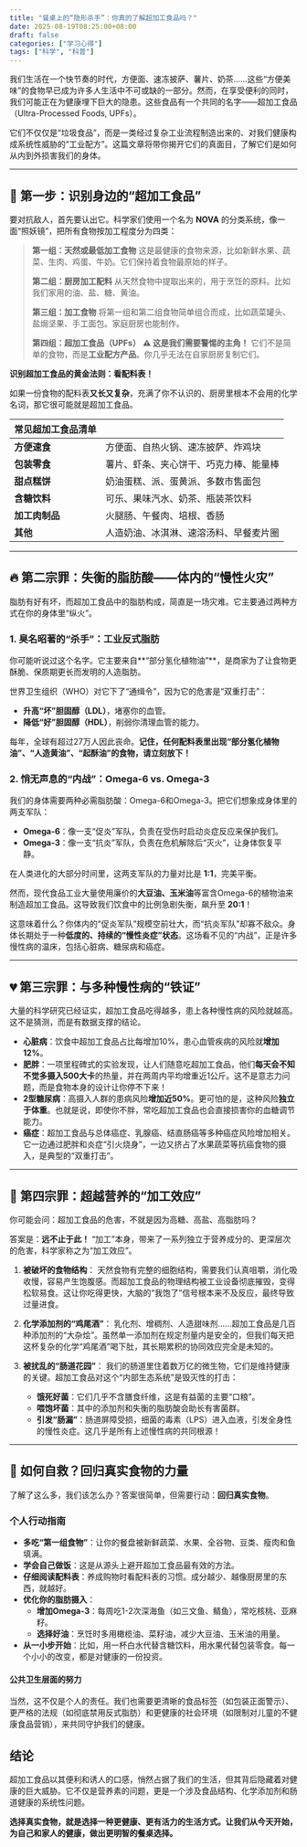 ```yaml
---
title: "餐桌上的“隐形杀手”：你真的了解超加工食品吗？"
date: 2025-08-19T08:25:00+08:00
draft: false
categories: ["学习心得"]
tags: ["科学", "科普"]
---
```


我们生活在一个快节奏的时代，方便面、速冻披萨、薯片、奶茶……这些“方便美味”的食物早已成为许多人生活中不可或缺的一部分。然而，在享受便利的同时，我们可能正在为健康埋下巨大的隐患。这些食品有一个共同的名字——超加工食品（Ultra-Processed Foods, UPFs）。

它们不仅仅是“垃圾食品”，而是一类经过复杂工业流程制造出来的、对我们健康构成系统性威胁的“工业配方”。这篇文章将带你揭开它们的真面目，了解它们是如何从内到外损害我们的身体。

---

## 🔎 第一步：识别身边的“超加工食品”

要对抗敌人，首先要认出它。科学家们使用一个名为 **NOVA** 的分类系统，像一面“照妖镜”，把所有食物按加工程度分为四类：

> **第一组：天然或最低加工食物**
> 这是最健康的食物来源，比如新鲜水果、蔬菜、生肉、鸡蛋、牛奶。它们保持着食物最原始的样子。
>
> **第二组：厨房加工配料**
> 从天然食物中提取出来的，用于烹饪的原料。比如我们家用的油、盐、糖、黄油。
>
> **第三组：加工食物**
> 将第一组和第二组食物简单组合而成，比如蔬菜罐头、盐焗坚果、手工面包。家庭厨房也能制作。
>
> **第四组：超加工食品（UPFs）**
> **⚠️ 这是我们需要警惕的主角！**
> 它们不是简单的食物，而是**工业配方产品**。你几乎无法在自家厨房复制它们。

**识别超加工食品的黄金法则：看配料表！**

如果一份食物的配料表**又长又复杂**，充满了你不认识的、厨房里根本不会用的化学名词，那它很可能就是超加工食品。

| 常见超加工食品清单 | |
| :--- | :--- |
| **方便速食** | 方便面、自热火锅、速冻披萨、炸鸡块 |
| **包装零食** | 薯片、虾条、夹心饼干、巧克力棒、能量棒 |
| **甜点糕饼** | 奶油蛋糕、派、蛋黄派、多数市售面包 |
| **含糖饮料** | 可乐、果味汽水、奶茶、瓶装茶饮料 |
| **加工肉制品**| 火腿肠、午餐肉、培根、香肠 |
| **其他** | 人造奶油、冰淇淋、速溶汤料、早餐麦片圈 |

---

## 🔥 第二宗罪：失衡的脂肪酸——体内的“慢性火灾”

脂肪有好有坏，而超加工食品中的脂肪构成，简直是一场灾难。它主要通过两种方式在你的身体里“纵火”。

### 1. 臭名昭著的“杀手”：工业反式脂肪

你可能听说过这个名字。它主要来自**“部分氢化植物油”**，是商家为了让食物更酥脆、保质期更长而发明的人造脂肪。

世界卫生组织（WHO）对它下了“通缉令”，因为它的危害是“双重打击”：

* **升高“坏”胆固醇（LDL）**，堵塞你的血管。
* **降低“好”胆固醇（HDL）**，削弱你清理血管的能力。

每年，全球有超过27万人因此丧命。**记住，任何配料表里出现“部分氢化植物油”、“人造黄油”、“起酥油”的食物，请立刻放下！**

### 2. 悄无声息的“内战”：Omega-6 vs. Omega-3

我们的身体需要两种必需脂肪酸：Omega-6和Omega-3。把它们想象成身体里的两支军队：

* **Omega-6**：像一支“促炎”军队，负责在受伤时启动炎症反应来保护我们。
* **Omega-3**：像一支“抗炎”军队，负责在危机解除后“灭火”，让身体恢复平静。

在人类进化的大部分时间里，这两支军队的力量对比是 **1:1**，完美平衡。

然而，现代食品工业大量使用廉价的**大豆油、玉米油**等富含Omega-6的植物油来制造超加工食品。这导致我们饮食中的比例急剧失衡，飙升至 **20:1**！

这意味着什么？你体内的“促炎军队”规模空前壮大，而“抗炎军队”却寡不敌众。身体长期处于一种**低度的、持续的“慢性炎症”状态**。这场看不见的“内战”，正是许多慢性病的温床，包括心脏病、糖尿病和癌症。

---

## 💔 第三宗罪：与多种慢性病的“铁证”

大量的科学研究已经证实，超加工食品吃得越多，患上各种慢性病的风险就越高。这不是猜测，而是有数据支撑的结论。

* **心脏病**：饮食中超加工食品占比每增加10%，患心血管疾病的风险就**增加12%**。
* **肥胖**：一项里程碑式的实验发现，让人们随意吃超加工食品，他们**每天会不知不觉多摄入500大卡**的热量，并在两周内平均增重近1公斤。这不是意志力问题，而是食物本身的设计让你停不下来！
* **2型糖尿病**：高摄入人群的患病风险**增加近50%**。更可怕的是，这种风险**独立于体重**。也就是说，即使你不胖，常吃超加工食品也会直接损害你的血糖调节能力。
* **癌症**：超加工食品与总体癌症、乳腺癌、结直肠癌等多种癌症风险增加相关。它一边通过肥胖和炎症“引火烧身”，一边又挤占了水果蔬菜等抗癌食物的摄入，是典型的“双重打击”。

---

## 🔬 第四宗罪：超越营养的“加工效应”

你可能会问：超加工食品的危害，不就是因为高糖、高盐、高脂肪吗？

答案是：**远不止于此！** “加工”本身，带来了一系列独立于营养成分的、更深层次的危害，科学家称之为“加工效应”。

1. **被破坏的食物结构**：
    天然食物有完整的细胞结构，需要我们认真咀嚼，消化吸收慢，容易产生饱腹感。而超加工食品的物理结构被工业设备彻底摧毁，变得松软易食。这让你吃得更快，大脑的“我饱了”信号根本来不及反应，最终导致过量进食。

2. **化学添加剂的“鸡尾酒”**：
    乳化剂、增稠剂、人造甜味剂……超加工食品是几百种添加剂的“大杂烩”。虽然单一添加剂在规定剂量内是安全的，但我们每天把这杯复杂的化学“鸡尾酒”喝下肚，其长期累积的协同效应完全是未知的。

3. **被扰乱的“肠道花园”**：
    我们的肠道里住着数万亿的微生物，它们是维持健康的关键。超加工食品对这个“内部生态系统”是毁灭性的打击：
    * **饿死好菌**：它们几乎不含膳食纤维，这是有益菌的主要“口粮”。
    * **喂饱坏菌**：其中的添加剂和失衡的脂肪酸会助长有害菌群。
    * **引发“肠漏”**：肠道屏障受损，细菌的毒素（LPS）进入血液，引发全身性的慢性炎症。这几乎是所有上述慢性病的共同根源！

---

## 🌱 如何自救？回归真实食物的力量

了解了这么多，我们该怎么办？答案很简单，但需要行动：**回归真实食物**。

### **个人行动指南**

* **多吃“第一组食物”**：让你的餐盘被新鲜蔬菜、水果、全谷物、豆类、瘦肉和鱼填满。
* **学会自己做饭**：这是从源头上避开超加工食品最有效的方法。
* **仔细阅读配料表**：养成购物时看配料表的习惯。成分越少、越像厨房里的东西，就越好。
* **优化你的脂肪摄入**：
  * **增加Omega-3**：每周吃1-2次深海鱼（如三文鱼、鲭鱼），常吃核桃、亚麻籽。
  * **选择好油**：烹饪时多用橄榄油、菜籽油，减少大豆油、玉米油的用量。
* **从一小步开始**：比如，用一杯白水代替含糖饮料，用水果代替包装零食。每一个小小的改变，都是对健康的一份投资。

#### **公共卫生层面的努力**

当然，这不仅是个人的责任。我们也需要更清晰的食品标签（如包装正面警示）、更严格的法规（如彻底禁用反式脂肪）和更健康的社会环境（如限制对儿童的不健康食品营销），来共同守护我们的健康。

## 结论

超加工食品以其便利和诱人的口感，悄然占据了我们的生活，但其背后隐藏着对健康的巨大威胁。它不仅是营养素的问题，更是一个涉及食品结构、化学添加剂和肠道健康的系统性问题。

**选择真实食物，就是选择一种更健康、更有活力的生活方式。让我们从今天开始，为自己和家人的健康，做出更明智的餐桌选择。**
